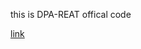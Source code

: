this is DPA-REAT offical code

[link](https://github.com/1245179435/DPA-REAT/edit/master/README.md)
